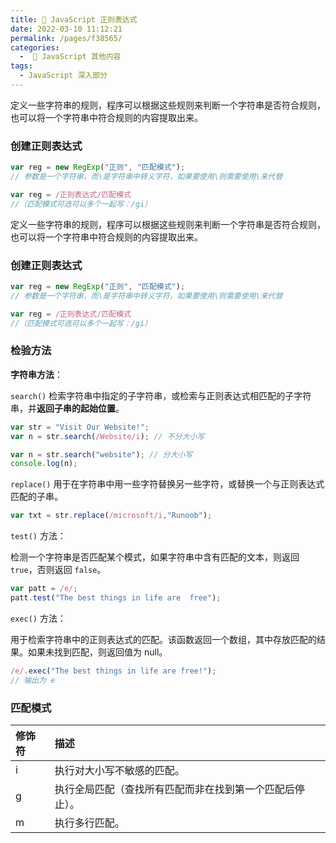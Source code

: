 ```yaml
---
title: 🎣 JavaScript 正则表达式
date: 2022-03-10 11:12:21
permalink: /pages/f38565/
categories: 
  -  📔 JavaScript 其他内容
tags:
  - JavaScript 深入部分
---
```

定义一些字符串的规则，程序可以根据这些规则来判断一个字符串是否符合规则，也可以将一个字符串中符合规则的内容提取出来。

### 创建正则表达式

```js
var reg = new RegExp("正则", "匹配模式");
// 参数是一个字符串，而\是字符串中转义字符，如果要使用\则需要使用\来代替

var reg = /正则表达式/匹配模式 
//（匹配模式可选可以多个一起写：/gi）
```



定义一些字符串的规则，程序可以根据这些规则来判断一个字符串是否符合规则，也可以将一个字符串中符合规则的内容提取出来。

### 创建正则表达式

```js
var reg = new RegExp("正则", "匹配模式");
// 参数是一个字符串，而\是字符串中转义字符，如果要使用\则需要使用\来代替

var reg = /正则表达式/匹配模式 
//（匹配模式可选可以多个一起写：/gi）
```



### 检验方法

**字符串方法**：

`search()` 检索字符串中指定的子字符串，或检索与正则表达式相匹配的子字符串，并**返回子串的起始位置**。

```js
var str = "Visit Our Website!"; 
var n = str.search(/Website/i); // 不分大小写

var n = str.search("website"); // 分大小写
console.log(n);
```

`replace()` 用于在字符串中用一些字符替换另一些字符，或替换一个与正则表达式匹配的子串。

```js
var txt = str.replace(/microsoft/i,"Runoob");
```



`test()` 方法：

检测一个字符串是否匹配某个模式，如果字符串中含有匹配的文本，则返回 `true`，否则返回 `false`。

```js
var patt = /e/;
patt.test("The best things in life are  free");
```



`exec()` 方法：

用于检索字符串中的正则表达式的匹配。该函数返回一个数组，其中存放匹配的结果。如果未找到匹配，则返回值为 null。

```js
/e/.exec("The best things in life are free!");
// 输出为 e
```





### 匹配模式

| 修饰符 | 描述                                                     |
| :----- | :------------------------------------------------------- |
| i      | 执行对大小写不敏感的匹配。                               |
| g      | 执行全局匹配（查找所有匹配而非在找到第一个匹配后停止）。 |
| m      | 执行多行匹配。                                           |

